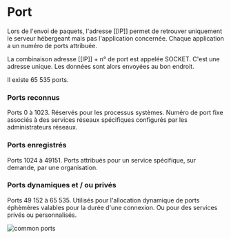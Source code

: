 
# Port
Lors de l'envoi de paquets, l'adresse [[IP]] permet de retrouver uniquement le serveur hébergeant mais pas l'application concernée. 
Chaque application a un numéro de ports attribuée. 

La combinaison adresse [[IP]] + n° de port est appelée SOCKET. C'est une adresse unique. 
Les données sont alors envoyées au bon endroit.

Il existe 65 535 ports.

### Ports reconnus
Ports 0 à 1023.
Réservés pour les processus systèmes. 
Numéro de port fixe associés à des services réseaux spécifiques configurés par les administrateurs réseaux.

### Ports enregistrés
Ports 1024 à 49151.
Ports attribués pour un service spécifique, sur demande, par une organisation.

### Ports dynamiques et / ou privés
Ports 49 152 à 65 535.
Utilisés pour l'allocation dynamique de ports éphèmères valables pour la durée d'une connexion. Ou pour des services privés ou personnalisés.

![common ports](obsidian://open?vault=obsidian&file=Telechargements%2FCommon%20ports.jpg)